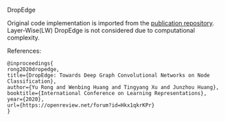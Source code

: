DropEdge

Original code implementation is imported from the [publication repository](https://github.com/DropEdge/DropEdge).
Layer-Wise(LW) DropEdge is not considered due to computational complexity.


References:
```
@inproceedings{
rong2020dropedge,
title={DropEdge: Towards Deep Graph Convolutional Networks on Node Classification},
author={Yu Rong and Wenbing Huang and Tingyang Xu and Junzhou Huang},
booktitle={International Conference on Learning Representations},
year={2020},
url={https://openreview.net/forum?id=Hkx1qkrKPr}
}
```